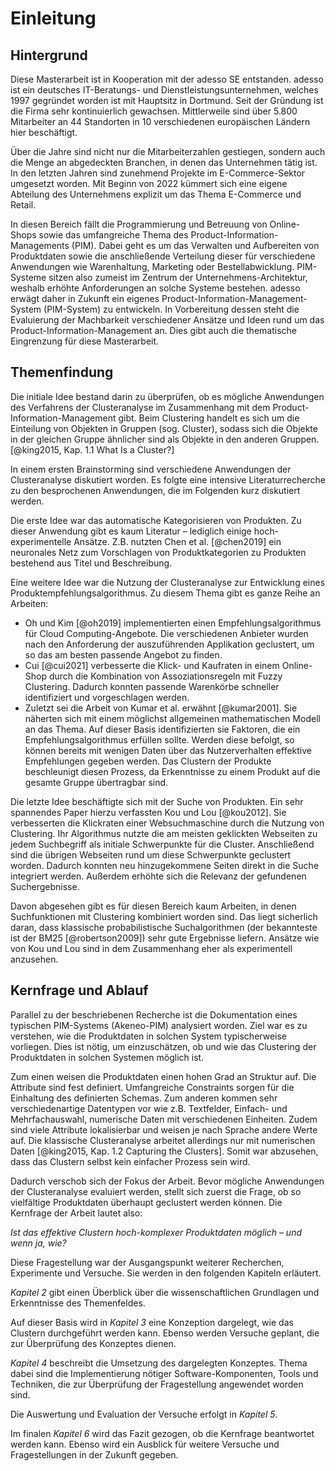 # Einleitung

## Hintergrund

Diese Masterarbeit ist in Kooperation mit der adesso SE entstanden. adesso ist ein deutsches IT-Beratungs- und Dienstleistungsunternehmen, welches 1997 gegründet worden ist mit Hauptsitz in Dortmund. Seit der Gründung ist die Firma sehr kontinuierlich gewachsen. Mittlerweile sind über 5.800 Mitarbeiter an 44 Standorten in 10 verschiedenen europäischen Ländern hier beschäftigt.

Über die Jahre sind nicht nur die Mitarbeiterzahlen gestiegen, sondern auch die Menge an abgedeckten Branchen, in denen das Unternehmen tätig ist. In den letzten Jahren sind zunehmend Projekte im E-Commerce-Sektor umgesetzt worden. Mit Beginn von 2022 kümmert sich eine eigene Abteilung des Unternehmens explizit um das Thema E-Commerce und Retail.

In diesen Bereich fällt die Programmierung und Betreuung von Online-Shops sowie das umfangreiche Thema des Product-Information-Managements (PIM). Dabei geht es um das Verwalten und Aufbereiten von Produktdaten sowie die anschließende Verteilung dieser für verschiedene Anwendungen wie Warenhaltung, Marketing oder Bestellabwicklung. PIM-Systeme sitzen also zumeist im Zentrum der Unternehmens-Architektur, weshalb erhöhte Anforderungen an solche Systeme bestehen. adesso erwägt daher in Zukunft ein eigenes Product-Information-Management-System (PIM-System) zu entwickeln. In Vorbereitung dessen steht die Evaluierung der Machbarkeit verschiedener Ansätze und Ideen rund um das Product-Information-Management an. Dies gibt auch die thematische Eingrenzung für diese Masterarbeit.

## Themenfindung

Die initiale Idee bestand darin zu überprüfen, ob es mögliche Anwendungen des Verfahrens der Clusteranalyse im Zusammenhang mit dem Product-Information-Management gibt. Beim Clustering handelt es sich um die Einteilung von Objekten in Gruppen (sog. Cluster), sodass sich die Objekte in der gleichen Gruppe ähnlicher sind als Objekte in den anderen Gruppen. [@king2015, Kap. 1.1 What Is a Cluster?]

In einem ersten Brainstorming sind verschiedene Anwendungen der Clusteranalyse diskutiert worden. Es folgte eine intensive Literaturrecherche zu den besprochenen Anwendungen, die im Folgenden kurz diskutiert werden.

Die erste Idee war das automatische Kategorisieren von Produkten. Zu dieser Anwendung gibt es kaum Literatur – lediglich einige hoch-experimentelle Ansätze. Z.B. nutzten Chen et al. [@chen2019] ein neuronales Netz zum Vorschlagen von Produktkategorien zu Produkten bestehend aus Titel und Beschreibung.

Eine weitere Idee war die Nutzung der Clusteranalyse zur Entwicklung eines Produktempfehlungsalgorithmus. Zu diesem Thema gibt es ganze Reihe an Arbeiten:

- Oh und Kim [@oh2019] implementierten einen Empfehlungsalgorithmus für Cloud Computing-Angebote. Die verschiedenen Anbieter wurden nach den Anforderung der auszuführenden Applikation geclustert, um so das am besten passende Angebot zu finden.
- Cui [@cui2021] verbesserte die Klick- und Kaufraten in einem Online-Shop durch die Kombination von Assoziationsregeln mit Fuzzy Clustering. Dadurch konnten passende Warenkörbe schneller identifiziert und vorgeschlagen werden.
- Zuletzt sei die Arbeit von Kumar et al. erwähnt [@kumar2001]. Sie näherten sich mit einem möglichst allgemeinen mathematischen Modell an das Thema. Auf dieser Basis identifizierten sie Faktoren, die ein Empfehlungsalgorithmus erfüllen sollte. Werden diese befolgt, so können bereits mit wenigen Daten über das Nutzerverhalten effektive Empfehlungen gegeben werden. Das Clustern der Produkte beschleunigt diesen Prozess, da Erkenntnisse zu einem Produkt auf die gesamte Gruppe übertragbar sind.

Die letzte Idee beschäftigte sich mit der Suche von Produkten. Ein sehr spannendes Paper hierzu verfassten Kou und Lou [@kou2012]. Sie verbesserten die Klickraten einer Websuchmaschine durch die Nutzung von Clustering. Ihr Algorithmus nutzte die am meisten geklickten Webseiten zu jedem Suchbegriff als initiale Schwerpunkte für die Cluster. Anschließend sind die übrigen Webseiten rund um diese Schwerpunkte geclustert worden. Dadurch konnten neu hinzugekommene Seiten direkt in die Suche integriert werden. Außerdem erhöhte sich die Relevanz der gefundenen Suchergebnisse.

Davon abgesehen gibt es für diesen Bereich kaum Arbeiten, in denen Suchfunktionen mit Clustering kombiniert worden sind. Das liegt sicherlich daran, dass klassische probabilistische Suchalgorithmen (der bekannteste ist der BM25 [@robertson2009]) sehr gute Ergebnisse liefern. Ansätze wie von Kou und Lou sind in dem Zusammenhang eher als experimentell anzusehen.

## Kernfrage und Ablauf

Parallel zu der beschriebenen Recherche ist die Dokumentation eines typischen PIM-Systems (Akeneo-PIM) analysiert worden. Ziel war es zu verstehen, wie die Produktdaten in solchen System typischerweise vorliegen. Dies ist nötig, um einzuschätzen, ob und wie das Clustering der Produktdaten in solchen Systemen möglich ist.

Zum einen weisen die Produktdaten einen hohen Grad an Struktur auf. Die Attribute sind fest definiert. Umfangreiche Constraints sorgen für die Einhaltung des definierten Schemas. Zum anderen kommen sehr verschiedenartige Datentypen vor wie z.B. Textfelder, Einfach- und Mehrfachauswahl, numerische Daten mit verschiedenen Einheiten. Zudem sind viele Attribute lokalisierbar und weisen je nach Sprache andere Werte auf. Die klassische Clusteranalyse arbeitet allerdings nur mit numerischen Daten  [@king2015, Kap. 1.2 Capturing the Clusters]. Somit war abzusehen, dass das Clustern selbst kein einfacher Prozess sein wird.

Dadurch verschob sich der Fokus der Arbeit. Bevor mögliche Anwendungen der Clusteranalyse evaluiert werden, stellt sich zuerst die Frage, ob so vielfältige Produktdaten überhaupt geclustert werden können. Die Kernfrage der Arbeit lautet also:

*Ist das effektive Clustern hoch-komplexer Produktdaten möglich – und wenn ja, wie?*

Diese Fragestellung war der Ausgangspunkt weiterer Recherchen, Experimente und Versuche. Sie werden in den folgenden Kapiteln erläutert.

*Kapitel 2* gibt einen Überblick über die wissenschaftlichen Grundlagen und Erkenntnisse des Themenfeldes.

Auf dieser Basis wird in *Kapitel 3* eine Konzeption dargelegt, wie das Clustern durchgeführt werden kann. Ebenso werden Versuche geplant, die zur Überprüfung des Konzeptes dienen.

*Kapitel 4* beschreibt die Umsetzung des dargelegten Konzeptes. Thema dabei sind die Implementierung nötiger Software-Komponenten, Tools und Techniken, die zur Überprüfung der Fragestellung angewendet worden sind.

Die Auswertung und Evaluation der Versuche erfolgt in *Kapitel 5*.

Im finalen *Kapitel 6* wird das Fazit gezogen, ob die Kernfrage beantwortet werden kann. Ebenso wird ein Ausblick für weitere Versuche und Fragestellungen in der Zukunft gegeben.
